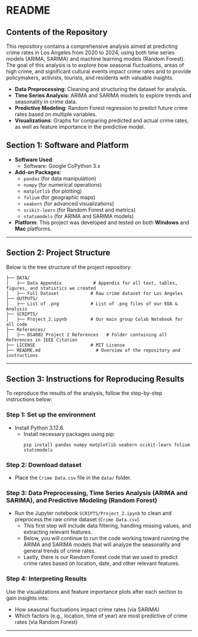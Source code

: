 # README

## Contents of the Repository
This repository contains a comprehensive analysis aimed at predicting crime rates in Los Angeles from 2020 to 2024, using both time series models (ARIMA, SARIMA) and machine learning models (Random Forest). The goal of this analysis is to explore how seasonal fluctuations, areas of high crime, and significant cultural events impact crime rates and to provide policymakers, activists, tourists, and residents with valuable insights.

- **Data Preprocessing**: Cleaning and structuring the dataset for analysis.
- **Time Series Analysis**: ARIMA and SARIMA models to explore trends and seasonality in crime data.
- **Predictive Modeling**: Random Forest regression to predict future crime rates based on multiple variables.
- **Visualizations**: Graphs for comparing predicted and actual crime rates, as well as feature importance in the predictive model.
  
## Section 1: Software and Platform

- **Software Used**: 
  - Software: Google CoPython 3.x
- **Add-on Packages**: 
  - `pandas` (for data manipulation)
  - `numpy` (for numerical operations)
  - `matplotlib` (for plotting)
  - `folium` (for geographic maps)
  - `seaborn` (for advanced visualizations)
  - `scikit-learn` (for Random Forest and metrics)
  - `statsmodels` (for ARIMA and SARIMA models)
- **Platform**: This project was developed and tested on both **Windows** and **Mac** platforms.

---

## Section 2: Project Structure

Below is the tree structure of the project repository:

```
├── DATA/
│   ├── Data Appendix            # Appendix for all text, tables, figures, and statistics we created
│   ├── Full Dataset            # Raw crime dataset for Los Angeles
├── OUTPUTS/
│   ├── List of .png            # List of .png files of our EDA & Analysis
├── SCRIPTS/
│   ├── Project_2.ipynb         # Our main group Colab Notebook for all code
├── References/
│   ├── DS4002 Project 2 References   # Folder containing all References in IEEE Citation
├── LICENSE                     # MIT License
├── README.md                     # Overview of the repository and instructions
```

---

## Section 3: Instructions for Reproducing Results

To reproduce the results of the analysis, follow the step-by-step instructions below:

### Step 1: Set up the environment
- Install Python 3.12.6.
   - Install necessary packages using pip:
     ```
     pip install pandas numpy matplotlib seaborn scikit-learn folium statsmodels
     ```
     
### Step 2: Download dataset
   - Place the `Crime Data.csv` file in the `data/` folder.

### Step 3: Data Preprocessing, Time Series Analysis (ARIMA and SARIMA), and Predictive Modeling (Random Forest)
- Run the Jupyter notebook `SCRIPTS/Project_2.ipynb` to clean and preprocess the raw crime dataset (`Crime Data.csv`).
  - This first step will include data filtering, handling missing values, and extracting relevant features.
  - Below, you will continue to run the code working toward running the ARIMA and SARIMA models that will analyze the seasonality and general trends of crime rates.
  - Lastly, there is our Random Forest code that we used to predict crime rates based on location, date, and other relevant features.

### Step 4: Interpreting Results
Use the visualizations and feature importance plots after each section to gain insights into:
- How seasonal fluctuations impact crime rates (via SARIMA)
- Which factors (e.g., location, time of year) are most predictive of crime rates (via Random Forest)

---



